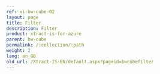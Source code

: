 ```yaml
---
ref: xi-bw-cube-02
layout: page
title: Filter
description: Filter
product: xtract-is-for-azure
parent: bw-cube
permalink: /:collection/:path
weight: 2
lang: en_GB
old_url: /Xtract-IS-EN/default.aspx?pageid=bwcubefilter
---
```

